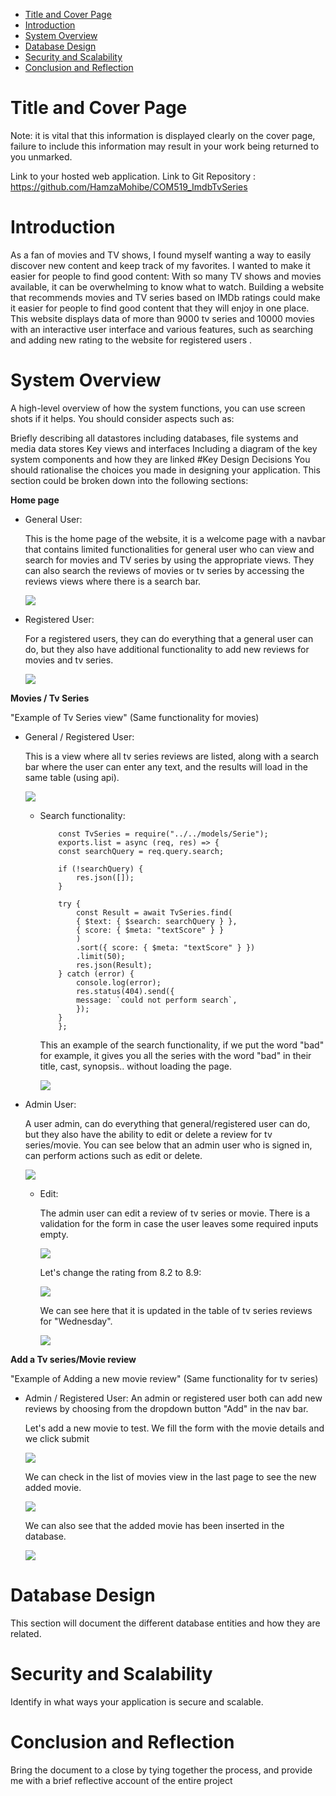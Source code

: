 - [Title and Cover Page](#title-and-cover-page)
- [Introduction](#introduction)
- [System Overview](#system-overview)
- [Database Design](#database-design)
- [Security and Scalability](#security-and-scalability)
- [Conclusion and Reflection](#conclusion-and-reflection)

# Title and Cover Page

Note: it is vital that this information is displayed clearly on the cover page, failure to include this information may result in your work being returned to you unmarked.

Link to your hosted web application.
Link to Git Repository : https://github.com/HamzaMohibe/COM519_ImdbTvSeries

# Introduction

As a fan of movies and TV shows, I found myself wanting a way to easily discover new content and keep track of my favorites. I wanted to make it easier for people to find good content: With so many TV shows and movies available, it can be overwhelming to know what to watch. Building a website that recommends movies and TV series based on IMDb ratings could make it easier for people to find good content that they will enjoy in one place. This website displays data of more than 9000 tv series and 10000 movies with an interactive user interface and various features, such as searching and adding new rating to the website for registered users .

# System Overview

A high-level overview of how the system functions, you can use screen shots if it helps. You should consider aspects such as:

Briefly describing all datastores including databases, file systems and media data stores
Key views and interfaces
Including a diagram of the key system components and how they are linked
#Key Design Decisions
You should rationalise the choices you made in designing your application. This section could be broken down into the following sections:

**Home page**

- General User:

  This is the home page of the website, it is a welcome page with a navbar that contains limited functionalities for general user who can view and search for movies and TV series by using the appropriate views. They can also search the reviews of movies or tv series by accessing the reviews views where there is a search bar.

  ![](public/screenshots/home_page_general_user.png)

- Registered User:

  For a registered users, they can do everything that a general user can do, but they also have additional functionality to add new reviews for movies and tv series.

  ![](public/screenshots/home_page_registered_user.png)

**Movies / Tv Series**

"Example of Tv Series view" (Same functionality for movies)

- General / Registered User:

  This is a view where all tv series reviews are listed, along with a search bar where the user can enter any text, and the results will load in the same table (using api).

  ![](public/screenshots/list_tvseries.png)

  - Search functionality:

    ```
        const TvSeries = require("../../models/Serie");
        exports.list = async (req, res) => {
        const searchQuery = req.query.search;

        if (!searchQuery) {
            res.json([]);
        }

        try {
            const Result = await TvSeries.find(
            { $text: { $search: searchQuery } },
            { score: { $meta: "textScore" } }
            )
            .sort({ score: { $meta: "textScore" } })
            .limit(50);
            res.json(Result);
        } catch (error) {
            console.log(error);
            res.status(404).send({
            message: `could not perform search`,
            });
        }
        };

    ```

    This an example of the search functionality, if we put the word "bad" for example, it gives you all the series with the word "bad" in their title, cast, synopsis.. without loading the page.

    ![](public/screenshots/search.png)

- Admin User:

  A user admin, can do everything that general/registered user can do, but they also have the ability to edit or delete a review for tv series/movie. You can see below that an admin user who is signed in, can perform actions such as edit or delete.

  ![](public/screenshots/admin_view.png)

  - Edit:

    The admin user can edit a review of tv series or movie. There is a validation for the form in case the user leaves some required inputs empty.

    ![](public/screenshots/update.png)

    Let's change the rating from 8.2 to 8.9:

    ![](public/screenshots/update_1.png)

    We can see here that it is updated in the table of tv series reviews for "Wednesday".

    ![](public/screenshots/updated_review.png)

**Add a Tv series/Movie review**

"Example of Adding a new movie review" (Same functionality for tv series)

- Admin / Registered User:
  An admin or registered user both can add new reviews by choosing from the dropdown button "Add" in the nav bar.

  Let's add a new movie to test. We fill the form with the movie details and we click submit

  ![](public/screenshots/add_movie.png)

  We can check in the list of movies view in the last page to see the new added movie.

  ![](public/screenshots/updated_movie_add_new.png)

  We can also see that the added movie has been inserted in the database.

  ![](public/screenshots/new_movie_addedinDB.png)

# Database Design

This section will document the different database entities and how they are related.

# Security and Scalability

Identify in what ways your application is secure and scalable.

# Conclusion and Reflection

Bring the document to a close by tying together the process, and provide me with a brief reflective account of the entire project
